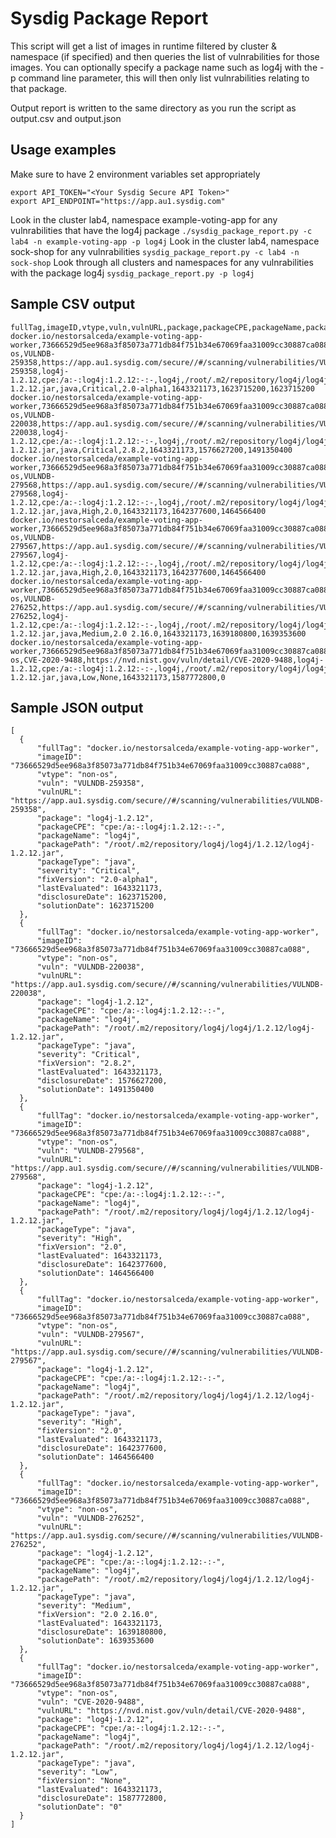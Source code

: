 # Sysdig Package Report
This script will get a list of images in runtime filtered by cluster & namespace (if specified) and then queries the list of vulnrabilities for those images. You can optionally specify a package name such as log4j with the -p command line parameter, this will then only list vulnrabilities relating to that package. 

Output report is written to the same directory as you run the script as output.csv and output.json

## Usage examples
Make sure to have 2 environment variables set appropriately
```
export API_TOKEN="<Your Sysdig Secure API Token>"
export API_ENDPOINT="https://app.au1.sysdig.com"
```

Look in the cluster lab4, namespace example-voting-app for any vulnrabilities that have the log4j package
 ``` ./sysdig_package_report.py -c lab4 -n example-voting-app -p log4j ```
Look in the cluster lab4, namespace sock-shop for any vulnrabilities 
 ``` sysdig_package_report.py -c lab4 -n sock-shop ```
Look through all clusters and namespaces for any vulnrabilities with the package log4j
 ``` sysdig_package_report.py -p log4j ```

## Sample CSV output
  ```
fullTag,imageID,vtype,vuln,vulnURL,package,packageCPE,packageName,packagePath,packageType,severity,fixVersion,lastEvaluated,disclosureDate,solutionDate
docker.io/nestorsalceda/example-voting-app-worker,73666529d5ee968a3f85073a771db84f751b34e67069faa31009cc30887ca088,non-os,VULNDB-259358,https://app.au1.sysdig.com/secure//#/scanning/vulnerabilities/VULNDB-259358,log4j-1.2.12,cpe:/a:-:log4j:1.2.12:-:-,log4j,/root/.m2/repository/log4j/log4j/1.2.12/log4j-1.2.12.jar,java,Critical,2.0-alpha1,1643321173,1623715200,1623715200
docker.io/nestorsalceda/example-voting-app-worker,73666529d5ee968a3f85073a771db84f751b34e67069faa31009cc30887ca088,non-os,VULNDB-220038,https://app.au1.sysdig.com/secure//#/scanning/vulnerabilities/VULNDB-220038,log4j-1.2.12,cpe:/a:-:log4j:1.2.12:-:-,log4j,/root/.m2/repository/log4j/log4j/1.2.12/log4j-1.2.12.jar,java,Critical,2.8.2,1643321173,1576627200,1491350400
docker.io/nestorsalceda/example-voting-app-worker,73666529d5ee968a3f85073a771db84f751b34e67069faa31009cc30887ca088,non-os,VULNDB-279568,https://app.au1.sysdig.com/secure//#/scanning/vulnerabilities/VULNDB-279568,log4j-1.2.12,cpe:/a:-:log4j:1.2.12:-:-,log4j,/root/.m2/repository/log4j/log4j/1.2.12/log4j-1.2.12.jar,java,High,2.0,1643321173,1642377600,1464566400
docker.io/nestorsalceda/example-voting-app-worker,73666529d5ee968a3f85073a771db84f751b34e67069faa31009cc30887ca088,non-os,VULNDB-279567,https://app.au1.sysdig.com/secure//#/scanning/vulnerabilities/VULNDB-279567,log4j-1.2.12,cpe:/a:-:log4j:1.2.12:-:-,log4j,/root/.m2/repository/log4j/log4j/1.2.12/log4j-1.2.12.jar,java,High,2.0,1643321173,1642377600,1464566400
docker.io/nestorsalceda/example-voting-app-worker,73666529d5ee968a3f85073a771db84f751b34e67069faa31009cc30887ca088,non-os,VULNDB-276252,https://app.au1.sysdig.com/secure//#/scanning/vulnerabilities/VULNDB-276252,log4j-1.2.12,cpe:/a:-:log4j:1.2.12:-:-,log4j,/root/.m2/repository/log4j/log4j/1.2.12/log4j-1.2.12.jar,java,Medium,2.0 2.16.0,1643321173,1639180800,1639353600
docker.io/nestorsalceda/example-voting-app-worker,73666529d5ee968a3f85073a771db84f751b34e67069faa31009cc30887ca088,non-os,CVE-2020-9488,https://nvd.nist.gov/vuln/detail/CVE-2020-9488,log4j-1.2.12,cpe:/a:-:log4j:1.2.12:-:-,log4j,/root/.m2/repository/log4j/log4j/1.2.12/log4j-1.2.12.jar,java,Low,None,1643321173,1587772800,0

```
  
## Sample JSON output
  
  ```
  [
    {
        "fullTag": "docker.io/nestorsalceda/example-voting-app-worker",
        "imageID": "73666529d5ee968a3f85073a771db84f751b34e67069faa31009cc30887ca088",
        "vtype": "non-os",
        "vuln": "VULNDB-259358",
        "vulnURL": "https://app.au1.sysdig.com/secure//#/scanning/vulnerabilities/VULNDB-259358",
        "package": "log4j-1.2.12",
        "packageCPE": "cpe:/a:-:log4j:1.2.12:-:-",
        "packageName": "log4j",
        "packagePath": "/root/.m2/repository/log4j/log4j/1.2.12/log4j-1.2.12.jar",
        "packageType": "java",
        "severity": "Critical",
        "fixVersion": "2.0-alpha1",
        "lastEvaluated": 1643321173,
        "disclosureDate": 1623715200,
        "solutionDate": 1623715200
    },
    {
        "fullTag": "docker.io/nestorsalceda/example-voting-app-worker",
        "imageID": "73666529d5ee968a3f85073a771db84f751b34e67069faa31009cc30887ca088",
        "vtype": "non-os",
        "vuln": "VULNDB-220038",
        "vulnURL": "https://app.au1.sysdig.com/secure//#/scanning/vulnerabilities/VULNDB-220038",
        "package": "log4j-1.2.12",
        "packageCPE": "cpe:/a:-:log4j:1.2.12:-:-",
        "packageName": "log4j",
        "packagePath": "/root/.m2/repository/log4j/log4j/1.2.12/log4j-1.2.12.jar",
        "packageType": "java",
        "severity": "Critical",
        "fixVersion": "2.8.2",
        "lastEvaluated": 1643321173,
        "disclosureDate": 1576627200,
        "solutionDate": 1491350400
    },
    {
        "fullTag": "docker.io/nestorsalceda/example-voting-app-worker",
        "imageID": "73666529d5ee968a3f85073a771db84f751b34e67069faa31009cc30887ca088",
        "vtype": "non-os",
        "vuln": "VULNDB-279568",
        "vulnURL": "https://app.au1.sysdig.com/secure//#/scanning/vulnerabilities/VULNDB-279568",
        "package": "log4j-1.2.12",
        "packageCPE": "cpe:/a:-:log4j:1.2.12:-:-",
        "packageName": "log4j",
        "packagePath": "/root/.m2/repository/log4j/log4j/1.2.12/log4j-1.2.12.jar",
        "packageType": "java",
        "severity": "High",
        "fixVersion": "2.0",
        "lastEvaluated": 1643321173,
        "disclosureDate": 1642377600,
        "solutionDate": 1464566400
    },
    {
        "fullTag": "docker.io/nestorsalceda/example-voting-app-worker",
        "imageID": "73666529d5ee968a3f85073a771db84f751b34e67069faa31009cc30887ca088",
        "vtype": "non-os",
        "vuln": "VULNDB-279567",
        "vulnURL": "https://app.au1.sysdig.com/secure//#/scanning/vulnerabilities/VULNDB-279567",
        "package": "log4j-1.2.12",
        "packageCPE": "cpe:/a:-:log4j:1.2.12:-:-",
        "packageName": "log4j",
        "packagePath": "/root/.m2/repository/log4j/log4j/1.2.12/log4j-1.2.12.jar",
        "packageType": "java",
        "severity": "High",
        "fixVersion": "2.0",
        "lastEvaluated": 1643321173,
        "disclosureDate": 1642377600,
        "solutionDate": 1464566400
    },
    {
        "fullTag": "docker.io/nestorsalceda/example-voting-app-worker",
        "imageID": "73666529d5ee968a3f85073a771db84f751b34e67069faa31009cc30887ca088",
        "vtype": "non-os",
        "vuln": "VULNDB-276252",
        "vulnURL": "https://app.au1.sysdig.com/secure//#/scanning/vulnerabilities/VULNDB-276252",
        "package": "log4j-1.2.12",
        "packageCPE": "cpe:/a:-:log4j:1.2.12:-:-",
        "packageName": "log4j",
        "packagePath": "/root/.m2/repository/log4j/log4j/1.2.12/log4j-1.2.12.jar",
        "packageType": "java",
        "severity": "Medium",
        "fixVersion": "2.0 2.16.0",
        "lastEvaluated": 1643321173,
        "disclosureDate": 1639180800,
        "solutionDate": 1639353600
    },
    {
        "fullTag": "docker.io/nestorsalceda/example-voting-app-worker",
        "imageID": "73666529d5ee968a3f85073a771db84f751b34e67069faa31009cc30887ca088",
        "vtype": "non-os",
        "vuln": "CVE-2020-9488",
        "vulnURL": "https://nvd.nist.gov/vuln/detail/CVE-2020-9488",
        "package": "log4j-1.2.12",
        "packageCPE": "cpe:/a:-:log4j:1.2.12:-:-",
        "packageName": "log4j",
        "packagePath": "/root/.m2/repository/log4j/log4j/1.2.12/log4j-1.2.12.jar",
        "packageType": "java",
        "severity": "Low",
        "fixVersion": "None",
        "lastEvaluated": 1643321173,
        "disclosureDate": 1587772800,
        "solutionDate": "0"
    }
]
  ```
